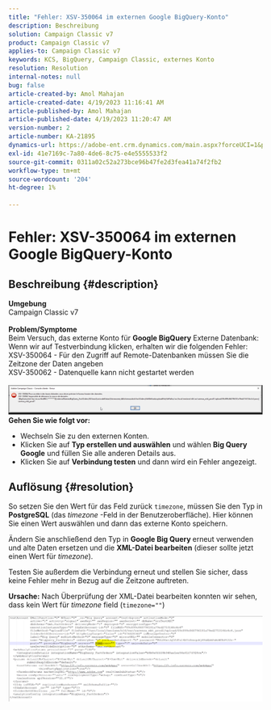 ```yaml
---
title: "Fehler: XSV-350064 im externen Google BigQuery-Konto"
description: Beschreibung
solution: Campaign Classic v7
product: Campaign Classic v7
applies-to: Campaign Classic v7
keywords: KCS, BigQuery, Campaign Classic, externes Konto
resolution: Resolution
internal-notes: null
bug: false
article-created-by: Amol Mahajan
article-created-date: 4/19/2023 11:16:41 AM
article-published-by: Amol Mahajan
article-published-date: 4/19/2023 11:20:47 AM
version-number: 2
article-number: KA-21895
dynamics-url: https://adobe-ent.crm.dynamics.com/main.aspx?forceUCI=1&pagetype=entityrecord&etn=knowledgearticle&id=37f452a2-a3de-ed11-a7c7-6045bd0065b6
exl-id: 41e7169c-7a80-4de6-8c75-e4e5555533f2
source-git-commit: 0311a02c52a273bce96b47fe2d3fea41a74f2fb2
workflow-type: tm+mt
source-wordcount: '204'
ht-degree: 1%

---
```


# Fehler: XSV-350064 im externen Google BigQuery-Konto

## Beschreibung {#description}

<b>Umgebung</b><br>Campaign Classic v7<br> <br><b>Problem/Symptome</b><br>Beim Versuch, das externe Konto für <b>Google BigQuery</b> Externe Datenbank: Wenn wir auf Testverbindung klicken, erhalten wir die folgenden Fehler:
 <br>XSV-350064 - Für den Zugriff auf Remote-Datenbanken müssen Sie die Zeitzone der Daten angeben<br>XSV-350062 - Datenquelle kann nicht gestartet werden<br> <br>![](assets/___4cf452a2-a3de-ed11-a7c7-6045bd0065b6___.png)<br>
<b>Gehen Sie wie folgt vor:</b>

- Wechseln Sie zu den externen Konten.
- Klicken Sie auf <b>Typ erstellen und auswählen</b> und wählen <b>Big Query Google</b> und füllen Sie alle anderen Details aus.
- Klicken Sie auf <b>Verbindung testen</b> und dann wird ein Fehler angezeigt.



## Auflösung {#resolution}


So setzen Sie den Wert für das Feld zurück `timezone`, müssen Sie den Typ in <b>PostgreSQL</b> (das *timezone* -Feld in der Benutzeroberfläche). Hier können Sie einen Wert auswählen und dann das externe Konto speichern.

Ändern Sie anschließend den Typ in <b>Google Big Query </b>erneut verwenden und alte Daten ersetzen und die <b>XML-Datei bearbeiten</b> (dieser sollte jetzt einen Wert für *timezone*).

Testen Sie außerdem die Verbindung erneut und stellen Sie sicher, dass keine Fehler mehr in Bezug auf die Zeitzone auftreten.


<b>Ursache:</b>
Nach Überprüfung der XML-Datei bearbeiten konnten wir sehen, dass kein Wert für *timezone* field (`timezone=""`)



![](assets/c4243b67-d0dd-ed11-a7c7-6045bd006c82.png)
